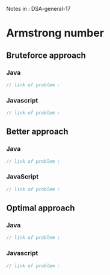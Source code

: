Notes in : DSA-general-17

# Armstrong number

## Bruteforce approach

### Java

```java
// link of problem : 
```

### Javascript

```javascript
// link of problem : 

```

## Better approach

### Java

```Java
// link of problem : 


```

### JavaScript

```javascript
// link of problem : 

```

## Optimal approach

### Java

```java
// link of problem : 


```

### Javascript

```javascript
// link of problem : 

```
